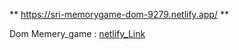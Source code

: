   ** https://sri-memorygame-dom-9279.netlify.app/ **




  Dom Memery_game : [netlify_Link](https://sri-memorygame-dom-9279.netlify.app/)